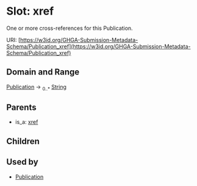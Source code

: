 
# Slot: xref


One or more cross-references for this Publication.

URI: [https://w3id.org/GHGA-Submission-Metadata-Schema/Publication_xref](https://w3id.org/GHGA-Submission-Metadata-Schema/Publication_xref)


## Domain and Range

[Publication](Publication.md) &#8594;  <sub>0..\*</sub> [String](types/String.md)

## Parents

 *  is_a: [xref](xref.md)

## Children


## Used by

 * [Publication](Publication.md)

